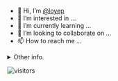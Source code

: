 - 👋 Hi, I’m [@loyep](https://github.com/loyep)
- 👀 I’m interested in ...
- 🌱 I’m currently learning ...
- 💞️ I’m looking to collaborate on ...
- 📫 How to reach me ...

<details>
  <summary>Other info.</summary>
  <br>

<!--START_SECTION:waka-->

```txt
TypeScript   3 hrs 14 mins   █████████████▓░░░░░░░░░░░   54.02 %
JSON         1 hr 13 mins    █████░░░░░░░░░░░░░░░░░░░░   20.54 %
Other        22 mins         █▓░░░░░░░░░░░░░░░░░░░░░░░   06.13 %
JavaScript   21 mins         █▓░░░░░░░░░░░░░░░░░░░░░░░   06.10 %
Vue.js       18 mins         █▒░░░░░░░░░░░░░░░░░░░░░░░   05.11 %
```

<!--END_SECTION:waka-->

</details>

![visitors](https://visitor-badge.glitch.me/badge?page_id=loyep.loyep)
